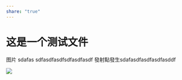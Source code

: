 ```yaml
---
share: "true"
---
```


# 这是一个测试文件

图片
sdafas sdfasdfasdfsdfasdfasdf
發射點發生sdafasdfasdfasdfasddf

![](/blog/images/IMG-20231117123257136.jpg)